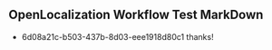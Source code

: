 ## OpenLocalization Workflow Test MarkDown
* 6d08a21c-b503-437b-8d03-eee1918d80c1 thanks!

<!--HONumber=Aug16_HO4-->


